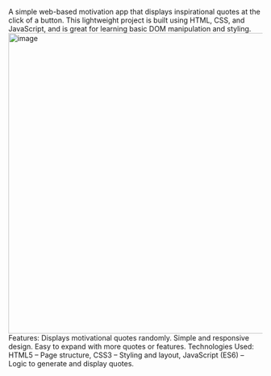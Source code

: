 A simple web-based motivation app that displays inspirational quotes at the click of a button. This lightweight project is built using HTML, CSS, and JavaScript, and is great for learning basic DOM manipulation and styling.
<img width="1337" height="596" alt="image" src="https://github.com/user-attachments/assets/6104878e-35c1-4a90-891f-885a2edb9a3d" />
 Features: Displays motivational quotes randomly. Simple and responsive design. Easy to expand with more quotes or features.
 Technologies Used: HTML5 – Page structure, CSS3 – Styling and layout, JavaScript (ES6) – Logic to generate and display quotes.
